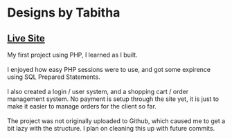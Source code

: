 # Designs by Tabitha

## [Live Site](https://www.designsbytabitha.ca)

My first project using PHP, I learned as I built.<br>
<br>
I enjoyed how easy PHP sessions were to use, and got some expirence using SQL Prepared Statements.<br>
<br>
I also created a login / user system, and a shopping cart / order management system. No payment is setup through the site yet, it is just to make it easier to manage orders for the client so far.<br>
<br>
The project was not originally uploaded to Github, which caused me to get a bit lazy with the structure. I plan on cleaning this up with future commits.
